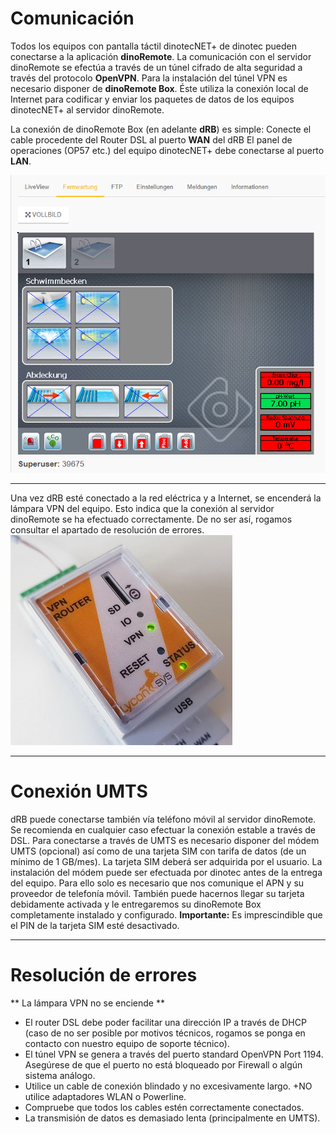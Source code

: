 # Comunicación

Todos los equipos con pantalla táctil dinotecNET+ de dinotec pueden conectarse a la aplicación **dinoRemote**.
La comunicación con el servidor dinoRemote se efectúa a través de un túnel cifrado de alta seguridad a través del protocolo **OpenVPN**.
Para la instalación del túnel VPN es necesario disponer de **dinoRemote Box**. Éste utiliza la conexión local de Internet para codificar y enviar los paquetes de datos de los equipos dinotecNET+ al servidor dinoRemote.

La conexión de dinoRemote Box (en adelante **dRB**) es simple:
Conecte el cable procedente del Router DSL al puerto **WAN** del dRB El panel de operaciones (OP57 etc.) del equipo dinotecNET+ debe conectarse al puerto **LAN**.

![image alt text](../assets/vnc.png)
  
***

Una vez dRB esté conectado a la red eléctrica y a Internet, se encenderá la lámpara VPN del equipo. Esto indica que la conexión al servidor dinoRemote se ha efectuado correctamente.
De no ser así, rogamos consultar el apartado de resolución de errores.  
![image alt text](../assets/vpn.jpg)
***

# Conexión UMTS

dRB puede conectarse también vía teléfono móvil al servidor dinoRemote. Se recomienda en cualquier caso efectuar la conexión estable a través de DSL. 
Para conectarse a través de UMTS es necesario disponer del módem UMTS (opcional) así como de una tarjeta SIM con tarifa de datos (de un mínimo de 1 GB/mes). La tarjeta SIM deberá ser adquirida por el usuario. 
La instalación del módem puede ser efectuada por dinotec antes de la entrega del equipo. Para ello solo es necesario que nos comunique el APN y su proveedor de telefonía móvil. También puede hacernos llegar su tarjeta debidamente activada y le entregaremos su dinoRemote Box completamente instalado y configurado. 
**Importante:** Es imprescindible que el PIN de la tarjeta SIM esté desactivado.


***

# Resolución de errores

** La lámpara VPN no se enciende **

+ El router DSL debe poder facilitar una dirección IP a través de DHCP (caso de no ser posible por motivos técnicos, rogamos se ponga en contacto con nuestro equipo de soporte técnico).
+ El túnel VPN se genera a través del puerto standard OpenVPN Port 1194. Asegúrese de que el puerto no está bloqueado por Firewall o algún sistema análogo.
+ Utilice un cable de conexión blindado y no excesivamente largo.
+NO utilice adaptadores WLAN o Powerline.
+ Compruebe que todos los cables estén correctamente conectados.
+ La transmisión de datos es demasiado lenta (principalmente en UMTS).

